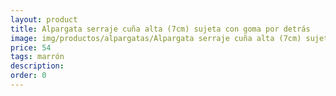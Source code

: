 ```yaml
---
layout: product
title: Alpargata serraje cuña alta (7cm) sujeta con goma por detrás 
image: img/productos/alpargatas/Alpargata serraje cuña alta (7cm) sujeta con goma por detrás =54 =marrón.webp
price: 54 
tags: marrón
description: 
order: 0
---
```

